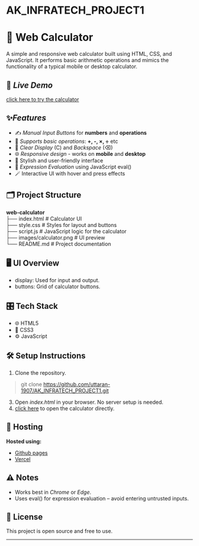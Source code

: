 # AK_INFRATECH_PROJECT1

# 🔢 Web Calculator

A simple and responsive web calculator built using HTML, CSS, and JavaScript. It performs basic arithmetic operations and mimics the functionality of a typical mobile or desktop calculator.

## 🔗 *Live Demo*

[click here to try the calculator](https://uttaran-1907.github.io/AK_INFRATECH_PROJECT1/)

## ✨*Features*

- ✍ *Manual Input Buttons* for **numbers** and **operations**
- 🧮 *Supports basic operations*: **+, -, ×, ÷** etc
- 🧹 *Clear Display* (C) and *Backspace* (⌫)
- 🌐 *Responsive design* - works on **mobile** and **desktop**
- 💎 Stylish and user-friendly interface
- 🧠 *Expression Evaluation* using JavaScript eval()
- 🪄 Interactive UI with hover and press effects

## 🗂️ Project Structure
  **web-calculator**
<br>├── index.html # Calculator UI
<br>├── style.css # Styles for layout and buttons
<br>├── script.js # JavaScript logic for the calculator
<br>├── images/calculator.png # UI preview
<br>└── README.md # Project documentation
## 🖥 UI Overview

- display: Used for input and output.
- buttons: Grid of calculator buttons.
## 🎛️ Tech Stack

- 🌐 HTML5
- 🎨 CSS3
- ⚙️ JavaScript

## 🛠 Setup Instructions

1. Clone the repository.
>git clone https://github.com/uttaran-1907/AK_INFRATECH_PROJECT1.git
3. Open *index.html* in your browser. No server setup is needed.
4. [click here](https://uttaran-1907.github.io/AK_INFRATECH_PROJECT1/) to open the calculator directly.

## 🚀 Hosting
**Hosted using:**
- [Github pages](https://uttaran-1907.github.io/AK_INFRATECH_PROJECT1/)
- [Vercel](https://web-calculator-orcin.vercel.app/)

## ⚠ Notes

- Works best in *Chrome* or *Edge*.
- Uses eval() for expression evaluation – avoid entering untrusted inputs.

## 📄 License

This project is open source and free to use.

---
